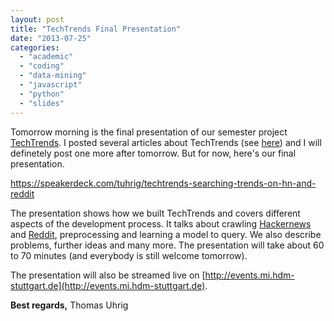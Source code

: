 ```yaml
---
layout: post
title: "TechTrends Final Presentation"
date: "2013-07-25"
categories: 
  - "academic"
  - "coding"
  - "data-mining"
  - "javascript"
  - "python"
  - "slides"
---
```


Tomorrow morning is the final presentation of our semester project [TechTrends](http://techtrends.mi.hdm-stuttgart.de/ "TechTrends"). I posted several articles about TechTrends (see [here](http://tuhrig.de/tag/techtrends/ "TechTrends Posts")) and I will definetely post one more after tomorrow. But for now, here's our final presentation.

https://speakerdeck.com/tuhrig/techtrends-searching-trends-on-hn-and-reddit

The presentation shows how we built TechTrends and covers different aspects of the development process. It talks about crawling [Hackernews](https://news.ycombinator.com/ "Hackernews") and [Reddit](http://www.reddit.com/r/programming/ "Reddit"), preprocessing and learning a model to query. We also describe problems, further ideas and many more. The presentation will take about 60 to 70 minutes (and everybody is still welcome tomorrow).

The presentation will also be streamed live on [http://events.mi.hdm-stuttgart.de](http://events.mi.hdm-stuttgart.de).

**Best regards,** Thomas Uhrig
